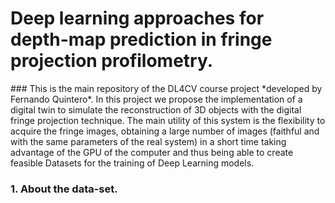 <h1 align="left"> Deep learning approaches for depth-map prediction in fringe projection profilometry. </h1>
### This is the main repository of the DL4CV course project *developed by Fernando Quintero*.
In this project we propose the implementation of a digital twin to simulate the reconstruction of 3D objects with the digital fringe projection technique. The main utility of this system is the flexibility to acquire the fringe images, obtaining a large number of images (faithful and with the same parameters of the real system) in a short time taking advantage of the GPU of the computer and thus being able to create feasible Datasets for the training of Deep Learning models.

<h3 align="left"> 1. About the data-set. </h1>

